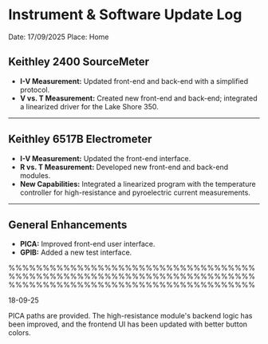 # Instrument & Software Update Log
Date: 17/09/2025 
Place: Home
## Keithley 2400 SourceMeter
- **I-V Measurement:** Updated front-end and back-end with a simplified protocol.
- **V vs. T Measurement:** Created new front-end and back-end; integrated a linearized driver for the Lake Shore 350.

***

## Keithley 6517B Electrometer
- **I-V Measurement:** Updated the front-end interface.
- **R vs. T Measurement:** Developed new front-end and back-end modules.
- **New Capabilities:** Integrated a linearized program with the temperature controller for high-resistance and pyroelectric current measurements.

***

## General Enhancements
- **PICA:** Improved front-end user interface.
- **GPIB:** Added a new test interface.

%%%%%%%%%%%%%%%%%%%%%%%%%%%%%%%%%%%%%%%%%%%%%%%%%%%%%%%%%%%%%%%%%%%%%%%%%%%%%%%%%%%%%%%%%%%%%%%%%%%%%%%%%%%%

18-09-25

PICA paths are provided. The high-resistance module's backend logic has been improved, and the frontend UI has been updated with better button colors.
